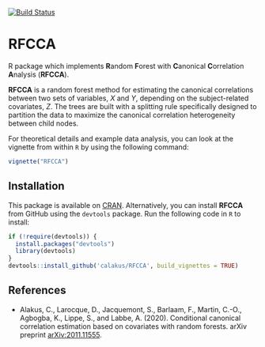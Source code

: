 [![Build Status](https://app.travis-ci.com/calakus/RFCCA.svg?branch=master)](https://app.travis-ci.com/calakus/RFCCA.svg?branch=master)

# RFCCA
R package which implements **R**andom **F**orest with **C**anonical **C**orrelation **A**nalysis (**RFCCA**).

**RFCCA** is a random forest method for estimating the canonical correlations between two sets of variables, *X* and *Y*, depending on 
the subject-related covariates, *Z*. The trees are built with a splitting rule specifically designed to partition the data to maximize 
the canonical correlation heterogeneity between child nodes.

For theoretical details and example data analysis, you can look at the vignette from within `R` by using the following command:

```R
vignette("RFCCA")
```

## Installation
This package is available on [CRAN](https://CRAN.R-project.org/package=RFCCA). Alternatively, you can install **RFCCA** from GitHub using the `devtools` package. Run the following code in `R` to install:

```R
if (!require(devtools)) {
  install.packages("devtools")
  library(devtools)
}
devtools::install_github('calakus/RFCCA', build_vignettes = TRUE)
```   
## References

- Alakus, C., Larocque, D., Jacquemont, S., Barlaam, F., Martin, C.-O., Agbogba, K., Lippe, S., and Labbe, A. (2020). Conditional canonical correlation estimation based on covariates with random forests. arXiv preprint [arXiv:2011.11555](https://arxiv.org/abs/2011.11555).
